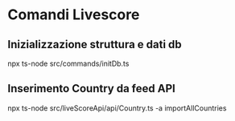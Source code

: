 # Comandi Livescore

## Inizializzazione struttura e dati db
npx ts-node src/commands/initDb.ts 

## Inserimento Country da feed API
npx ts-node src/liveScoreApi/api/Country.ts -a importAllCountries